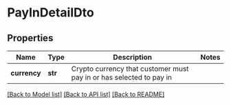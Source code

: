 # PayInDetailDto

## Properties
Name | Type | Description | Notes
------------ | ------------- | ------------- | -------------
**currency** | **str** | Crypto currency that customer must pay in or has selected to pay in | 

[[Back to Model list]](../README.md#documentation-for-models) [[Back to API list]](../README.md#documentation-for-api-endpoints) [[Back to README]](../README.md)

